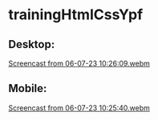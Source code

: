 # trainingHtmlCssYpf

## Desktop: 
[Screencast from 06-07-23 10:26:09.webm](https://github.com/dafnemus/trainingHtmlCssYpf/assets/57498199/f24462a3-6a92-4b63-8828-61ba454bc928)


## Mobile:
[Screencast from 06-07-23 10:25:40.webm](https://github.com/dafnemus/trainingHtmlCssYpf/assets/57498199/ad931b1e-1eb5-42a4-809f-d338895285b9)
